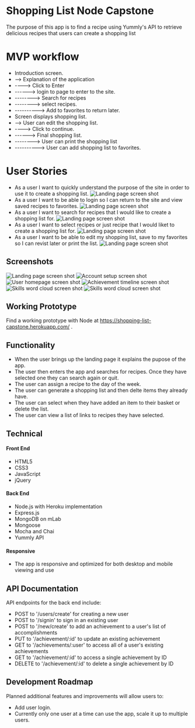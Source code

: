 # Shopping List Node Capstone
The purpose of this app is to find a recipe using Yummly's API to retrieve delicious recipes that users can create a shopping list

# MVP workflow
* Introduction screen.
* --> Explanation of the application
* ----> Click to Enter
* ------> login to page to enter to the site.
* --------> Search for recipes
* --------> select recipes.
* ----------> Add to favorites to return later.
* Screen displays shopping list.
* --> User can edit the shopping list.
* ----> Click to continue.
* ------> Final shopping list.
* --------> User can print the shopping list
* ----------> User can add shopping list to favorites.

# User Stories
* As a user I want to quickly understand the purpose of the site in order to use it to create a shopping list.
![Landing page screen shot](https://github.com/DianeCho/shopping-list-node-capstone/blob/master/github-images/pic1.png)
* As a user I want to be able to login so I can return to the site and view saved recipes to favorites.
![Landing page screen shot](https://github.com/DianeCho/shopping-list-node-capstone/blob/master/github-images/pic2.png)
* As a user I want to search for recipes that I would like to create a shopping list for.
![Landing page screen shot](https://github.com/DianeCho/shopping-list-node-capstone/blob/master/github-images/pic3.png)
* As a user I want to select recipes or just recipe that I would liket to create a shopping list for.
![Landing page screen shot](https://github.com/DianeCho/shopping-list-node-capstone/blob/master/github-images/pic4.png)
* As a user I want to be able to edit my shopping list, save to my favorites so I can revist later or print the list.
![Landing page screen shot](https://github.com/DianeCho/shopping-list-node-capstone/blob/master/github-images/pic5.png)

## Screenshots
![Landing page screen shot](https://github.com/terrylthompsonintx/shopping-list-full-stack-capstone/blob/master/github-images/cap1.png)
![Account setup screen shot](https://github.com/terrylthompsonintx/shopping-list-full-stack-capstone/blob/master/github-images/cap2.png)
![User homepage screen shot](https://github.com/terrylthompsonintx/shopping-list-full-stack-capstone/blob/master/github-images/cap3.png)
![Achievement timeline screen shot](https://github.com/terrylthompsonintx/shopping-list-full-stack-capstone/blob/master/github-images/cap4.png)
![Skills word cloud screen shot](https://github.com/terrylthompsonintx/shopping-list-full-stack-capstone/blob/master/github-images/cap5.png)
![Skills word cloud screen shot](https://github.com/terrylthompsonintx/shopping-list-full-stack-capstone/blob/master/github-images/cap6.png)
## Working Prototype
Find a working prototype with Node at https://shopping-list-capstone.herokuapp.com/ .

## Functionality
* When the user brings up the landing page it explains the pupose of the app.
* The user then enters the app and searches for recipes.  Once they have selected one they can search again or quit.
* The user can assign a recipe to the day of the week.
* The user can generate a shopping list and then delte items they already have.
* The user can select when they have added an item to their basket or delete the list.
* The user can view a list of links to recipes they have selected.

## Technical

#### Front End
* HTML5
* CSS3
* JavaScript
* jQuery

#### Back End
* Node.js with Heroku implementation
* Express.js
* MongoDB on mLab
* Mongoose
* Mocha and Chai
* Yummly API

#### Responsive

* The app is responsive and optimized for both desktop and mobile viewing and use


## API Documentation
API endpoints for the back end include:
* POST to '/users/create' for creating a new user
* POST to '/signin' to sign in an existing user
* POST to '/new/create' to add an achievement to a user's list of accomplishments
* PUT to '/achievement/:id' to update an existing achievement
* GET to '/achievements/:user' to access all of a user's existing achievements
* GET to '/achievement/:id' to access a single achievement by ID
* DELETE to '/achievement/:id' to delete a single achievement by ID

## Development Roadmap
Planned additional features and improvements will allow users to:
* Add user login.
* Currently only one user at a time can use the app, scale it up to multiple users.
